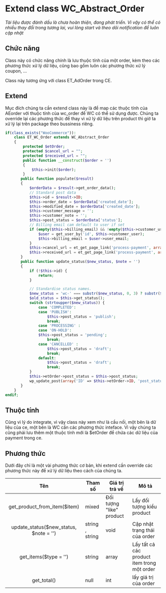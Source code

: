 # Extend class WC_Abstract_Order

*Tài liệu được đánh dấu là chưa hoàn thiện, đang phát triển. Vì vậy có thể có nhiều thay đổi trong tương lai, vui lòng start và theo dõi notification để luôn cập nhật*


## Chức năng

Class này có chức năng chính là lưu thuộc tính của một order, kèm theo các phương thức xử lý dữ liệu, cũng bao gồm luôn các phương thức xử lý coupon, ...

Class này tương ứng với class ET_AdOrder trong CE. 

## Extend

Mục đích chúng ta cần extend class này là để map các thuộc tính của AEorder với thuộc tính của wc_order để WC có thể sử dụng được. Chúng ta override lại các phương thức để thay vì xử lý dữ liệu trên product thì giờ ta xử lý lại trên package theo bussiness riêng.

```PHP
if(class_exists("WooCommerce")):
    class ET_WC_Order extends WC_Abstract_Order
    {
        protected $etOrder;
        protected $cancel_url = "";
        protected $received_url = "";
        public function __construct($order = '')
        {
            $this->init($order);
        }
       public function populate($result)
       {
           $orderData = $result->get_order_data();
           // Standard post data
           $this->id = $result->ID;
           $this->order_date = $orderData['created_date'];
           $this->modified_date = $orderData['created_date'];
           $this->customer_message = '';
           $this->customer_note = '';
           $this->post_status = $orderData['status'];
           // Billing email cam default to user if set
           if (empty($this->billing_email) && !empty($this->customer_user)) {
               $user = get_user_by('id', $this->customer_user);
               $this->billing_email = $user->user_email;
           }
           $this->cancel_url = et_get_page_link('process-payment', array('paymentType' => $orderData['payment']));
           $this->received_url = et_get_page_link('process-payment', array('paymentType' => $orderData['payment']));
       }
       public function update_status($new_status, $note = '')
       {
           if (!$this->id) {
               return;
           }

           // Standardise status names.
           $new_status = 'wc-' === substr($new_status, 0, 3) ? substr($new_status, 3) : $new_status;
           $old_status = $this->get_status();
           switch (strtoupper($new_status)) {
               case 'COMPLETED':
               case 'PUBLISH':
                   $this->post_status = 'publish';
                   break;
               case 'PROCESSING' :
               case 'ON-HOLD':
               $this->post_status = 'pending';
                   break;
               case 'CANCELLED' :
                   $this->post_status = 'draft';
                   break;
               default:
                   $this->post_status = 'draft';
                   break;
           }
           $this->etOrder->post_status = $this->post_status;
           wp_update_post(array('ID' => $this->etOrder->ID, 'post_status' => $this->post_status));
       }
    }
endif;
```

## Thuộc tính

Cũng vì lý do integrate, vì vậy class này xem như là cầu nối, một bên là dữ liệu của ce, một bên là WC cần các phương thức inteface. Vì vậy chúng ta cũng phải lưu thêm một thuộc tính mới là $etOrder để chứa các dữ liệu của payment trong ce.

## Phương thức

Dưới đây chỉ là một vài phương thức cơ bản, khi extend cần override các phương thức này để xử lý dữ liệu theo cách của chúng ta.

|                   Tên                  	| Tham số         	| Giá trị trả về           	| Mô tả                                       	|
|:--------------------------------------:	|-----------------	|--------------------------	|---------------------------------------------	|
| get_product_from_item($item)           	| mixed           	| Đối tượng "like" product 	| Lấy đối tượng kiểu product                  	|
| update_status($new_status, $note = '') 	| string , string 	| void                     	| Cập nhật trạng thái của order               	|
| get_items($type = '')                  	| string          	| array                    	| Lấy tất cả các product item trong một order 	|
| get_total()                            	| null            	| int                      	| lấy giá trị của order                       	|